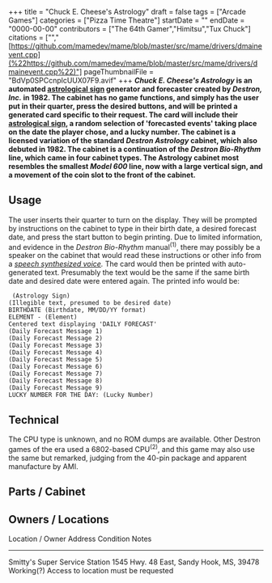 +++
title = "Chuck E. Cheese's Astrology"
draft = false
tags = ["Arcade Games"]
categories = ["Pizza Time Theatre"]
startDate = ""
endDate = "0000-00-00"
contributors = ["The 64th Gamer","Himitsu","Tux Chuck"]
citations = ["","[https://github.com/mamedev/mame/blob/master/src/mame/drivers/dmainevent.cpp](%22https://github.com/mamedev/mame/blob/master/src/mame/drivers/dmainevent.cpp%22)"]
pageThumbnailFile = "BdVp0SPCcnplcUUX07F9.avif"
+++
***Chuck E. Cheese's Astrology* is an automated [astrological sign](https://en.wikipedia.org/wiki/Astrological_sign) generator and forecaster created by *Destron, Inc.* in 1982.
The cabinet has no game functions, and simply has the user put in their quarter, press the desired buttons, and will be printed a generated card specific to their request. The card will include their [astrological sign](https://en.wikipedia.org/wiki/Astrological_sign), a random selection of 'forecasted events' taking place on the date the player chose, and a lucky number.
The cabinet is a licensed variation of the standard *Destron Astrology* cabinet, which also debuted in 1982. The cabinet is a continuation of the *Destron Bio-Rhythm* line, which came in four cabinet types. The Astrology cabinet most resembles the smallest *Model 600* line, now with a large vertical sign, and a movement of the coin slot to the front of the cabinet.**

## Usage

The user inserts their quarter to turn on the display. They will be prompted by instructions on the cabinet to type in their birth date, a desired forecast date, and press the start button to begin printing. Due to limited information, and evidence in the *Destron Bio-Rhythm* manual<sup>(1)</sup>, there may possibly be a speaker on the cabinet that would read these instructions or other info from a *[speech synthesized voice](https://en.wikipedia.org/wiki/Speech_synthesis).*
The card would then be printed with auto-generated text. Presumably the text would be the same if the same birth date and desired date were entered again. The printed info would be:

     (Astrology Sign) 
    (Illegible text, presumed to be desired date)
    BIRTHDATE (Birthdate, MM/DD/YY format)
    ELEMENT - (Element)
    Centered text displaying 'DAILY FORECAST'
    (Daily Forecast Message 1)
    (Daily Forecast Message 2)
    (Daily Forecast Message 3)
    (Daily Forecast Message 4)
    (Daily Forecast Message 5)
    (Daily Forecast Message 6)
    (Daily Forecast Message 7)
    (Daily Forecast Message 8)
    (Daily Forecast Message 9)
    LUCKY NUMBER FOR THE DAY: (Lucky Number)

## Technical

The CPU type is unknown, and no ROM dumps are available. Other Destron games of the era used a 6802-based CPU<sup>(2)</sup>, and this game may also use the same but remarked, judging from the 40-pin package and apparent manufacture by AMI.

## Parts / Cabinet

## Owners / Locations

  Location / Owner                  Address                                    Condition    Notes
  --------------------------------- ------------------------------------------ ------------ --------------------------------------
  Smitty's Super Service Station   1545 Hwy. 48 East, Sandy Hook, MS, 39478   Working(?)   Access to location must be requested
